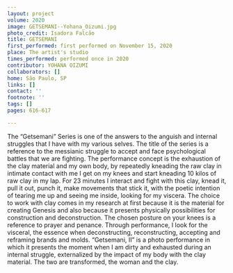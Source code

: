 ```yaml
---
layout: project
volume: 2020
image: GETSEMANI--Yohana_Oizumi.jpg
photo_credit: Isadora Falcão
title: GETSEMANI
first_performed: first performed on November 15, 2020
place: The artist's studio
times_performed: performed once in 2020
contributor: YOHANA OIZUMI
collaborators: []
home: São Paulo, SP
links: []
contact: ''
footnote: ''
tags: []
pages: 616-617

---
```


The “Getsemani” Series is one of the answers to the anguish and internal struggles that I have with my various selves. The title of the series is a reference to the messianic struggle to accept and face psychological battles that we are fighting. The performance concept is the exhaustion of the clay material and my own body, by repeatedly kneading the raw clay in intimate contact with me
I get on my knees and start kneading 10 kilos of raw clay in my lap. For 23 minutes I interact and fight with this clay, knead it, pull it out, punch it, make movements that stick it, with the poetic intention of tearing me up and seeing me inside, looking for my viscera.
The choice to work with clay comes in my research at first because it is the material for creating Genesis and also because it presents physically possibilities for construction and deconstruction. The chosen posture on your knees is a reference to prayer and penance. Through performance, I look for the visceral, the essence when deconstructing, reconstructing, accepting and reframing brands and molds.
“Getsemani, II” is a photo performance in which it presents the moment when I am dirty and exhausted during an internal struggle, externalized by the impact of my body with the clay material. The two are transformed, the woman and the clay.
